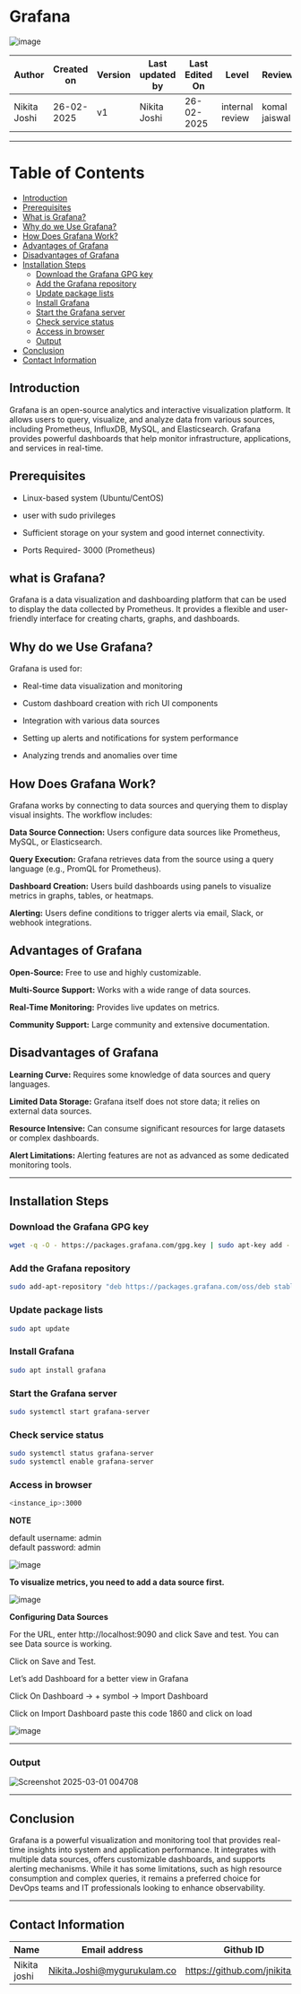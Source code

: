# **Grafana**
![image](https://github.com/user-attachments/assets/b70ac4ae-6407-40b2-8a66-eebcf4ec53a5)

| **Author** | **Created on** | **Version** | **Last updated by**|**Last Edited On**|**Level** |**Reviewer** |
|------------|---------------------------|-------------|----------------|-----|-------------|-------------|
| Nikita Joshi|  26-02-2025           | v1         | Nikita Joshi    |26-02-2025    |  internal review | komal jaiswal | 
___
# Table of Contents

- [Introduction](#introduction)
- [Prerequisites](#prerequisites)
- [What is Grafana?](#what-is-grafana)
- [Why do we Use Grafana?](#why--do-we-use-grafana)
- [How Does Grafana Work?](#how-does-grafana-work)
- [Advantages of Grafana](#advantages-of-grafana)
- [Disadvantages of Grafana](#disadvantages-of-grafana)
- [Installation Steps](#installation-steps)
  - [Download the Grafana GPG key](#download-the-grafana-gpg-key)
  - [Add the Grafana repository](#add-the-grafana-repository)
  - [Update package lists](#update-package-lists)
  - [Install Grafana](#install-grafana)
  - [Start the Grafana server](#start-the-grafana-server)
  - [Check service status](#check-service-status)
  - [Access in browser](#access-in-browser)
  - [Output](#output)
- [Conclusion](#conclusion)
- [Contact Information](#contact-information)

## **Introduction**

Grafana is an open-source analytics and interactive visualization platform. It allows users to query, visualize, and analyze data from various sources, including Prometheus, InfluxDB, MySQL, and Elasticsearch. Grafana provides powerful dashboards that help monitor infrastructure, applications, and services in real-time.

## **Prerequisites**

- Linux-based system (Ubuntu/CentOS)

- user with sudo privileges
- Sufficient storage on your system and good internet connectivity.
- Ports Required- 3000 (Prometheus)


## **what is Grafana?**

Grafana is a data visualization and dashboarding platform that can be used to display the data collected by Prometheus. 
It provides a flexible and user-friendly interface for creating charts, graphs, and dashboards.

## **Why  do we Use Grafana?**

Grafana is used for:

- Real-time data visualization and monitoring

- Custom dashboard creation with rich UI components

- Integration with various data sources

- Setting up alerts and notifications for system performance
 
- Analyzing trends and anomalies over time


## **How Does Grafana Work?**

Grafana works by connecting to data sources and querying them to display visual insights. The workflow includes:

**Data Source Connection:** Users configure data sources like Prometheus, MySQL, or Elasticsearch.

**Query Execution:** Grafana retrieves data from the source using a query language (e.g., PromQL for Prometheus).

**Dashboard Creation:** Users build dashboards using panels to visualize metrics in graphs, tables, or heatmaps.

**Alerting:** Users define conditions to trigger alerts via email, Slack, or webhook integrations.

## **Advantages of Grafana**

**Open-Source:** Free to use and highly customizable.

**Multi-Source Support:** Works with a wide range of data sources.

**Real-Time Monitoring:** Provides live updates on metrics.

**Community Support:** Large community and extensive documentation.

## **Disadvantages of Grafana**

**Learning Curve:** Requires some knowledge of data sources and query languages.

**Limited Data Storage:** Grafana itself does not store data; it relies on external data sources.

**Resource Intensive:** Can consume significant resources for large datasets or complex dashboards.

**Alert Limitations:** Alerting features are not as advanced as some dedicated monitoring tools.

___
## **Installation Steps**

### **Download the Grafana GPG key** 

``` bash
wget -q -O - https://packages.grafana.com/gpg.key | sudo apt-key add -
```

### **Add the Grafana repository**
``` bash
sudo add-apt-repository "deb https://packages.grafana.com/oss/deb stable main"
```

### **Update package lists**
``` bash
sudo apt update
```

### **Install Grafana**
``` bash
sudo apt install grafana
```

### **Start the Grafana server**
``` bash
sudo systemctl start grafana-server
```

### **Check service status**
``` bash
sudo systemctl status grafana-server
sudo systemctl enable grafana-server
```

### **Access in browser**
``` bash
<instance_ip>:3000
```

**NOTE**

default username: admin <br/>
default password: admin

![image](https://github.com/user-attachments/assets/ef86acf8-0649-4ced-a1d8-852b93175bcf)

**To visualize metrics, you need to add a data source first.**

![image](https://github.com/user-attachments/assets/811203f9-62dd-483a-8faf-f74318f31fd8)

**Configuring Data Sources**

For the URL, enter http://localhost:9090 and click Save and test. You can see Data source is working.

Click on Save and Test.

Let’s add Dashboard for a better view in Grafana

Click On Dashboard → + symbol → Import Dashboard

Click on Import Dashboard paste this code 1860 and click on load

![image](https://github.com/user-attachments/assets/79a42540-fa6e-4b1e-a08a-5ab1007b7e9c)
___
### **Output**
![Screenshot 2025-03-01 004708](https://github.com/user-attachments/assets/e1b7bac5-f042-4032-a9c2-c85b40b05dfe)
___
## **Conclusion**

Grafana is a powerful visualization and monitoring tool that provides real-time insights into system and application performance. It integrates with multiple data sources, offers customizable dashboards, and supports alerting mechanisms. While it has some limitations, such as high resource consumption and complex queries, 
it remains a preferred choice for DevOps teams and IT professionals looking to enhance observability.
___
## **Contact Information**

| **Name** | **Email address**            | **Github ID**
|----------|-------------------------------|-------------------|
| Nikita joshi    | Nikita.Joshi@mygurukulam.co    | https://github.com/jnikita19  |


